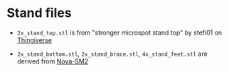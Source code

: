 # Stand files

- `2x_stand_top.stl` is from "stronger microspot stand top" by stefi01 on [Thingiverse](https://www.thingiverse.com/thing:4814187)

- `2x_stand_bottom.stl`, `2x_stand_brace.stl`, `4x_stand_feet.stl` are derived from [Nova-SM2](https://github.com/cguweb-com/Arduino-Projects/tree/main/Nova-SM2/STL%20Files)

